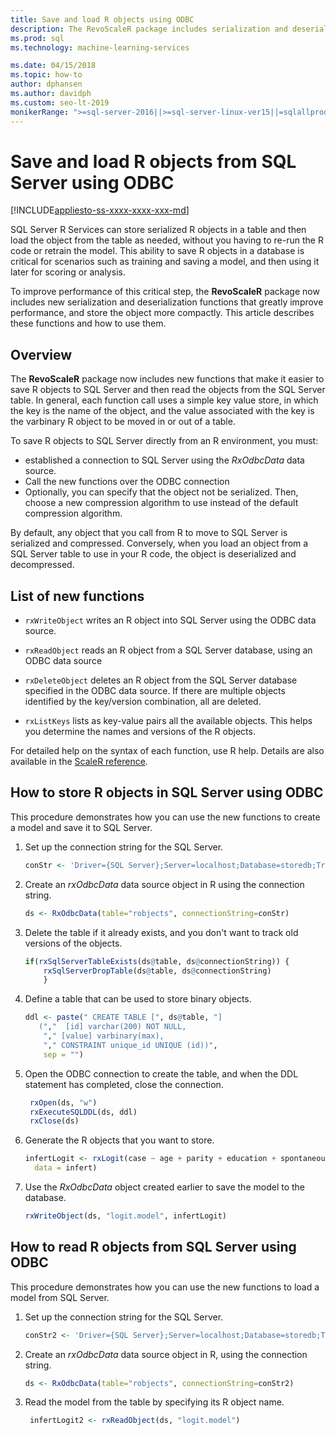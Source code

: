 ```yaml
---
title: Save and load R objects using ODBC
description: The RevoScaleR package includes serialization and deserialization functions that greatly improve performance, and store the object more compactly.
ms.prod: sql
ms.technology: machine-learning-services

ms.date: 04/15/2018  
ms.topic: how-to
author: dphansen
ms.author: davidph
ms.custom: seo-lt-2019
monikerRange: ">=sql-server-2016||>=sql-server-linux-ver15||=sqlallproducts-allversions"
---
```

# Save and load R objects from SQL Server using ODBC
[!INCLUDE[appliesto-ss-xxxx-xxxx-xxx-md](../../includes/appliesto-ss-xxxx-xxxx-xxx-md.md)]

SQL Server R Services can store serialized R objects in a table and then load the object from the table as needed, without you having to re-run the R code or retrain the model. This ability to save R objects in a database is critical for scenarios such as training and saving a model, and then using it later for scoring or analysis.

To improve performance of this critical step, the **RevoScaleR** package now includes new serialization and deserialization functions that greatly improve performance, and store the object more compactly. This article describes these functions and how to use them.

## Overview

The **RevoScaleR** package now includes new functions that make it easier to save R objects to SQL Server and then read the objects from the SQL Server table. In general, each function call uses a simple key value store, in which the key is the name of the object, and the value associated with the key is the varbinary R object to be moved in or out of a table.

To save R objects to SQL Server directly from an R environment, you must:

+ established a connection to SQL Server using the *RxOdbcData* data source.
+ Call the new functions over the ODBC connection
+ Optionally, you can specify that the object not be serialized. Then, choose a new compression algorithm to use instead of the default compression algorithm.

By default, any object that you call from R to move to SQL Server is serialized and compressed. Conversely, when you load an object from a SQL Server table to use in your R code, the object is deserialized and decompressed.

## List of new functions

- `rxWriteObject` writes an R object into SQL Server using the ODBC data source.

- `rxReadObject` reads an R object from a SQL Server database, using an ODBC data source

- `rxDeleteObject` deletes an R object from the SQL Server database specified in the ODBC data source. If there are multiple objects identified by the key/version combination, all are deleted.

- `rxListKeys` lists as key-value pairs all the available objects. This helps you determine the names and versions of the R objects.

For detailed help on the syntax of each function, use R help. Details are also available in the [ScaleR reference](https://docs.microsoft.com/r-server/r-reference/revoscaler/revoscaler).

## How to store R objects in SQL Server using ODBC

This procedure demonstrates how you can use the new functions to create a model and save it to SQL Server.

1. Set up the connection string for the SQL Server.
   ```R
   conStr <- 'Driver={SQL Server};Server=localhost;Database=storedb;Trusted_Connection=true'
   ```
2. Create an *rxOdbcData* data source object in R using the connection string.
   ```R
   ds <- RxOdbcData(table="robjects", connectionString=conStr)
   ```

3. Delete the table if it already exists, and you don't want to track old versions of the objects.

   ```R
   if(rxSqlServerTableExists(ds@table, ds@connectionString)) {
       rxSqlServerDropTable(ds@table, ds@connectionString)
       }
   ```
   
4. Define a table that can be used to store binary objects.

   ```R
   ddl <- paste(" CREATE TABLE [", ds@table, "] 
      (","  [id] varchar(200) NOT NULL,
       "," [value] varbinary(max),
       "," CONSTRAINT unique_id UNIQUE (id))", 
       sep = "") 
   ```
5. Open the ODBC connection to create the table, and when the DDL statement has completed, close the connection.

   ```R
    rxOpen(ds, "w") 
    rxExecuteSQLDDL(ds, ddl) 
    rxClose(ds)
    ```
6. Generate the R objects that you want to store.

   ```R
   infertLogit <- rxLogit(case ~ age + parity + education + spontaneous + induced, 
     data = infert)
   ```
6. Use the *RxOdbcData* object created earlier to save the model to the database.

   ```R
   rxWriteObject(ds, "logit.model", infertLogit)
   ```

## How to read R objects from SQL Server using ODBC

This procedure demonstrates how you can use the new functions to load a model from SQL Server.

1. Set up the connection string for the SQL Server.

   ```R
   conStr2 <- 'Driver={SQL Server};Server=localhost;Database=storedb;Trusted_Connection=true'
   ```
2. Create an *rxOdbcData* data source object in R, using the connection string.

   ```R
   ds <- RxOdbcData(table="robjects", connectionString=conStr2)
   ```
3. Read the model from the table by specifying its R object name.

   ```R
    infertLogit2 <- rxReadObject(ds, "logit.model")
   ```
